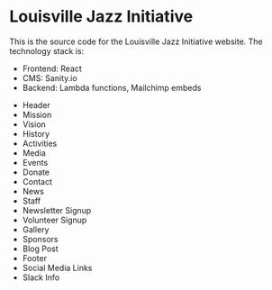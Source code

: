 # Louisville Jazz Initiative

This is the source code for the Louisville Jazz Initiative website. The technology stack is:

* Frontend: React
* CMS: Sanity.io
* Backend: Lambda functions, Mailchimp embeds


- Header
- Mission
- Vision
- History
- Activities
- Media
- Events
- Donate
- Contact
- News
- Staff
- Newsletter Signup
- Volunteer Signup
- Gallery
- Sponsors
- Blog Post
- Footer
- Social Media Links
- Slack Info
